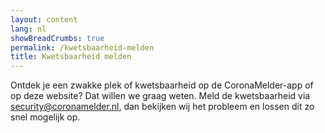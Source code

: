 ```yaml
---
layout: content
lang: nl
showBreadCrumbs: true
permalink: /kwetsbaarheid-melden
title: Kwetsbaarheid melden
---
```

Ontdek je een zwakke plek of kwetsbaarheid op de CoronaMelder-app of op deze website? Dat willen we graag weten. Meld de kwetsbaarheid via [security@coronamelder.nl](mailto:security@coronamelder.nl), dan bekijken wij het probleem en lossen dit zo snel mogelijk op.
